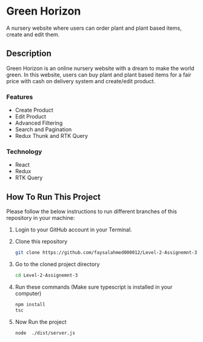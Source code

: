 # Green Horizon

A nursery website where users can order plant and plant based items, create and edit them.

## Description

Green Horizon is an online nursery website with a dream to make the world green. In this website, users can buy plant and plant based items for a fair price with cash on delivery system and create/edit product.

### Features

- Create Product
- Edit Product
- Advanced Filtering
- Search and Pagination
- Redux Thunk and RTK Query

### Technology

- React
- Redux
- RTK Query

## How To Run This Project

Please follow the below instructions to run different branches of this repository in your machine:

1. Login to your GitHub account in your Terminal.

2. Clone this repository
   ```sh
   git clone https://github.com/faysalahmed000012/Level-2-Assignemnt-3.git
   ```
3. Go to the cloned project directory
   ```sh
   cd Level-2-Assignemnt-3
   ```
4. Run these commands (Make sure typescript is installed in your computer)
   ```sh
   npm install
   tsc
   ```
5. Now Run the project
   ```sh
   node  ./dist/server.js
   ```
